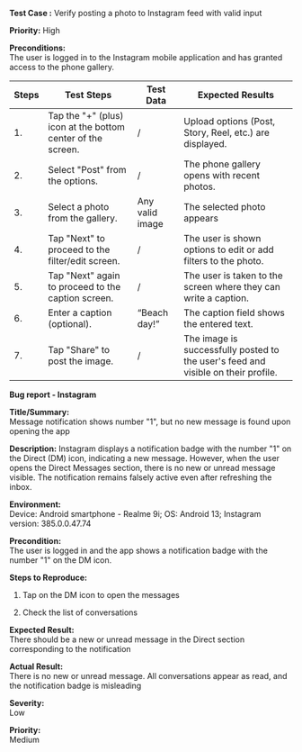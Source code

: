 **Test Case :** Verify posting a photo to Instagram feed with valid input

  **Priority:** High

**Preconditions:**  
  The user is logged in to the Instagram mobile application and has granted access to the phone gallery.

 

| Steps | Test Steps | Test Data | Expected Results |
| ----- | ----- | ----- | ----- |
| 1\. | Tap the "+" (plus) icon at the bottom center of the screen. | / | Upload options (Post, Story, Reel, etc.) are displayed. |
| 2\. | Select "Post" from the options. | / | The phone gallery opens with recent photos. |
| 3\. | Select a photo from the gallery. | Any valid image | The selected photo appears  |
| 4\. | Tap "Next" to proceed to the filter/edit screen. | / | The user is shown options to edit or add filters to the photo. |
| 5\. | Tap "Next" again to proceed to the caption screen. | / | The user is taken to the screen where they can write a caption. |
| 6\. | Enter a caption (optional). | “Beach day\!” | The caption field shows the entered text. |
| 7\. | Tap "Share" to post the image. | / | The image is successfully posted to the user's feed and visible on their profile. |

 

**Bug report \- Instagram**

 

**Title/Summary:**  
   Message notification shows number "1", but no new message is found upon opening the app

**Description:** Instagram displays a notification badge with the number "1" on the Direct (DM) icon, indicating a new message. However, when the user opens the Direct Messages section, there is no new or unread message visible. The notification remains falsely active even after refreshing the inbox.

**Environment:**  
   Device: Android smartphone \- Realme 9i; OS: Android 13;  Instagram version: 385.0.0.47.74

**Precondition:**  
  The user is logged in and the app shows a notification badge with the number "1" on the DM icon.

**Steps to Reproduce:**

1. Tap on the DM icon to open the messages

2. Check the list of conversations

**Expected Result:**  
  There should be a new or unread message in the Direct section corresponding to the notification

**Actual Result:**  
  There is no new or unread message. All conversations appear as read, and the notification badge is misleading

**Severity:**  
  Low 

**Priority:**  
  Medium 

 

 

